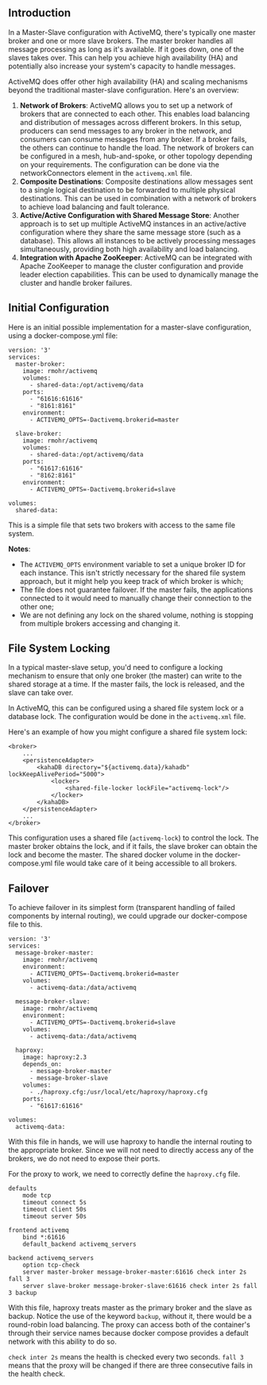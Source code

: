## Introduction
In a Master-Slave configuration with ActiveMQ, there's typically one master broker and one or more slave brokers. 
The master broker handles all message processing as long as it's available. If it goes down, one of the slaves takes 
over. This can help you achieve high availability (HA) and potentially also increase your system's capacity to handle 
messages.

ActiveMQ does offer other high availability (HA) and scaling mechanisms beyond the traditional master-slave configuration. 
Here's an overview:
1. **Network of Brokers**: ActiveMQ allows you to set up a network of brokers that are connected to each other. This 
enables load balancing and distribution of messages across different brokers. In this setup, producers can send messages 
to any broker in the network, and consumers can consume messages from any broker. If a broker fails, the others can 
continue to handle the load. The network of brokers can be configured in a mesh, hub-and-spoke, or other topology depending 
on your requirements. The configuration can be done via the networkConnectors element in the `activemq.xml` file. 
2. **Composite Destinations**: Composite destinations allow messages sent to a single logical destination to be forwarded to
multiple physical destinations. This can be used in combination with a network of brokers to achieve load balancing and 
fault tolerance. 
3. **Active/Active Configuration with Shared Message Store**: Another approach is to set up multiple ActiveMQ instances 
in an active/active configuration where they share the same message store (such as a database). This allows all instances 
to be actively processing messages simultaneously, providing both high availability and load balancing. 
4. **Integration with Apache ZooKeeper**: ActiveMQ can be integrated with Apache ZooKeeper to manage the cluster 
configuration and provide leader election capabilities. This can be used to dynamically manage the cluster and handle 
broker failures. 

## Initial Configuration
Here is an initial possible implementation for a master-slave configuration, using a docker-compose.yml file:
```
version: '3'
services:
  master-broker:
    image: rmohr/activemq
    volumes:
      - shared-data:/opt/activemq/data
    ports:
      - "61616:61616"
      - "8161:8161"
    environment:
      - ACTIVEMQ_OPTS=-Dactivemq.brokerid=master

  slave-broker:
    image: rmohr/activemq
    volumes:
      - shared-data:/opt/activemq/data
    ports:
      - "61617:61616"
      - "8162:8161"
    environment:
      - ACTIVEMQ_OPTS=-Dactivemq.brokerid=slave

volumes:
  shared-data:

```
This is a simple file that sets two brokers with access to the same file system.

**Notes**:
- The `ACTIVEMQ_OPTS` environment variable to set a unique broker ID for each instance. This isn't strictly necessary 
for the shared file system approach, but it might help you keep track of which broker is which;
- The file does not guarantee failover. If the master fails, the applications connected to it would need to manually
change their connection to the other one;
- We are not defining any lock on the shared volume, nothing is stopping from multiple brokers accessing and changing it.

## File System Locking
In a typical master-slave setup, you'd need to configure a locking mechanism to ensure that only one broker (the master) 
can write to the shared storage at a time. If the master fails, the lock is released, and the slave can take over.

In ActiveMQ, this can be configured using a shared file system lock or a database lock. The configuration would be done 
in the `activemq.xml` file.

Here's an example of how you might configure a shared file system lock:
```
<broker>
    ...
    <persistenceAdapter>
        <kahaDB directory="${activemq.data}/kahadb" lockKeepAlivePeriod="5000">
            <locker>
                <shared-file-locker lockFile="activemq-lock"/>
            </locker>
        </kahaDB>
    </persistenceAdapter>
    ...
</broker>
```
This configuration uses a shared file (`activemq-lock`) to control the lock. The master broker obtains the lock, and if it 
fails, the slave broker can obtain the lock and become the master. The shared docker volume in the docker-compose.yml file
would take care of it being accessible to all brokers.

## Failover
To achieve failover in its simplest form (transparent handling of failed components by internal routing), we could 
upgrade our docker-compose file to this.
```
version: '3'
services:
  message-broker-master:
    image: rmohr/activemq
    environment:
      - ACTIVEMQ_OPTS=-Dactivemq.brokerid=master
    volumes:
      - activemq-data:/data/activemq

  message-broker-slave:
    image: rmohr/activemq
    environment:
      - ACTIVEMQ_OPTS=-Dactivemq.brokerid=slave
    volumes:
      - activemq-data:/data/activemq

  haproxy:
    image: haproxy:2.3
    depends_on:
      - message-broker-master
      - message-broker-slave
    volumes:
      - ./haproxy.cfg:/usr/local/etc/haproxy/haproxy.cfg
    ports:
      - "61617:61616"

volumes:
  activemq-data:
```

With this file in hands, we will use haproxy to handle the internal routing to the appropriate broker. Since we will not
need to directly access any of the brokers, we do not need to expose their ports.

For the proxy to work, we need to correctly define the `haproxy.cfg` file.
```
defaults
    mode tcp
    timeout connect 5s
    timeout client 50s
    timeout server 50s

frontend activemq
    bind *:61616
    default_backend activemq_servers

backend activemq_servers
    option tcp-check
    server master-broker message-broker-master:61616 check inter 2s fall 3
    server slave-broker message-broker-slave:61616 check inter 2s fall 3 backup
```

With this file, haproxy treats master as the primary broker and the slave as backup. Notice the use of the keyword `backup`,
without it, there would be a round-robin load balancing. The proxy can access both of the container's through their
service names because docker compose provides a default network with this ability to do so.

`check inter 2s` means the health is checked every two seconds.
`fall 3` means that the proxy will be changed if there are three consecutive fails in the health check.